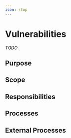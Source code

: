 ```yaml
---
icon: stop
---
```


# Vulnerabilities
_TODO_

## Purpose
## Scope
## Responsibilities
## Processes
## External Processes
